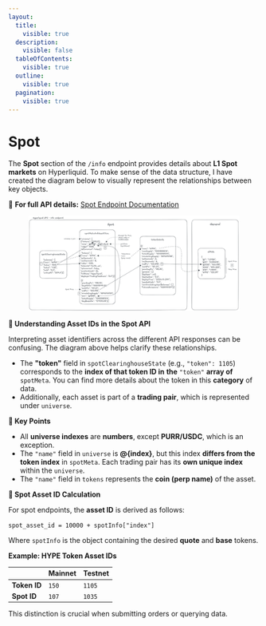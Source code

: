 ```yaml
---
layout:
  title:
    visible: true
  description:
    visible: false
  tableOfContents:
    visible: true
  outline:
    visible: true
  pagination:
    visible: true
---
```


# Spot

The **Spot** section of the `/info` endpoint provides details about **L1 Spot markets** on Hyperliquid. To make sense of the data structure, I have created the diagram below to visually represent the relationships between key objects.

🔗 **For full API details:** [Spot Endpoint Documentation](https://hyperliquid.gitbook.io/hyperliquid-docs/for-developers/api/info-endpoint/spot)

<figure><img src="../../../../../.gitbook/assets/HL_api_info_spot_endpoint_v4.png" alt=""><figcaption></figcaption></figure>

**📌 Understanding Asset IDs in the Spot API**

Interpreting asset identifiers across the different API responses can be confusing. The diagram above helps clarify these relationships.

* The **"token"** field in `spotClearinghouseState` (e.g., `"token": 1105`) corresponds to the **index of that token ID in** **the** `"token"` **array of** `spotMeta`. You can find more details about the token in this **category** of data.
* Additionally, each asset is part of a **trading pair**, which is represented under `universe`.

**🔹 Key Points**

* All **universe indexes** are **numbers**, except **PURR/USDC**, which is an exception.
* The `"name"` field in `universe` is **@{index}**, but this index **differs from the token index** in `spotMeta`. Each trading pair has its **own unique index** within the `universe`.
* The `"name"` field in `tokens` represents the **coin (perp name)** of the asset.

**🔹 Spot Asset ID Calculation**

For spot endpoints, the **asset ID** is derived as follows:

```plaintext
spot_asset_id = 10000 + spotInfo["index"]
```

Where `spotInfo` is the object containing the desired **quote** and **base** tokens.

**Example: HYPE Token Asset IDs**

|              | **Mainnet** | **Testnet** |
| ------------ | ----------- | ----------- |
| **Token ID** | `150`       | `1105`      |
| **Spot ID**  | `107`       | `1035`      |

This distinction is crucial when submitting orders or querying data.

